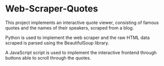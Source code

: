 # Web-Scraper-Quotes

This project implements an interactive quote viewer, consisting of famous quotes and the names of their speakers, scraped from a blog. 

Python is used to implement the web scraper and the raw HTML data scraped is parsed using the BeautifulSoup library.

A JavaScript script is used to implement the interactive frontend through buttons able to scroll through the quotes.
